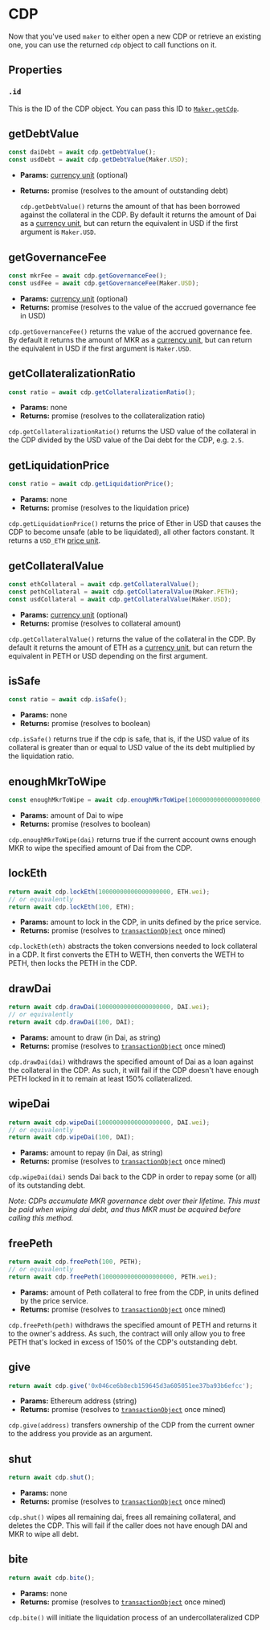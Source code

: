 # CDP

Now that you've used `maker` to either open a new CDP or retrieve an existing one, you can use the returned `cdp` object to call functions on it.

## **Properties**

### `.id`

This is the ID of the CDP object. You can pass this ID to
[`Maker.getCdp`](#getcdp).

## **getDebtValue**

```javascript
const daiDebt = await cdp.getDebtValue();
const usdDebt = await cdp.getDebtValue(Maker.USD);
```

* **Params:** [currency unit](#units) (optional)
* **Returns:** promise (resolves to the amount of outstanding debt)

  `cdp.getDebtValue()` returns the amount of that has been borrowed against the collateral in the CDP. By default it returns the amount of Dai as a [currency unit](#units), but can return the equivalent in USD if the first argument is `Maker.USD`.

## **getGovernanceFee**

```javascript
const mkrFee = await cdp.getGovernanceFee();
const usdFee = await cdp.getGovernanceFee(Maker.USD);
```

* **Params:** [currency unit](#units) (optional)
* **Returns:** promise (resolves to the value of the accrued governance fee in USD)

`cdp.getGovernanceFee()` returns the value of the accrued governance fee. By default it returns the amount of MKR as a [currency unit](#units), but can return the equivalent in USD if the first argument is `Maker.USD`.

## **getCollateralizationRatio**

```javascript
const ratio = await cdp.getCollateralizationRatio();
```

* **Params:** none
* **Returns:** promise (resolves to the collateralization ratio)

`cdp.getCollateralizationRatio()` returns the USD value of the collateral in the CDP divided by the USD value of the Dai debt for the CDP, e.g. `2.5`.

## **getLiquidationPrice**

```javascript
const ratio = await cdp.getLiquidationPrice();
```

* **Params:** none
* **Returns:** promise (resolves to the liquidation price)

`cdp.getLiquidationPrice()` returns the price of Ether in USD that causes the CDP to become unsafe (able to be liquidated), all other factors constant. It returns a `USD_ETH` [price unit](#units).

## **getCollateralValue**

```javascript
const ethCollateral = await cdp.getCollateralValue();
const pethCollateral = await cdp.getCollateralValue(Maker.PETH);
const usdCollateral = await cdp.getCollateralValue(Maker.USD);
```

* **Params:** [currency unit](#units) (optional)
* **Returns:** promise (resolves to collateral amount)

`cdp.getCollateralValue()` returns the value of the collateral in the CDP. By default it returns the amount of ETH as a [currency unit](#units), but can return the equivalent in PETH or USD depending on the first argument.

## **isSafe**

```javascript
const ratio = await cdp.isSafe();
```

* **Params:** none
* **Returns:** promise (resolves to boolean)

`cdp.isSafe()` returns true if the cdp is safe, that is, if the USD value of its collateral is greater than or equal to USD value of the its debt multiplied by the liquidation ratio.

## **enoughMkrToWipe**

```javascript
const enoughMkrToWipe = await cdp.enoughMkrToWipe(10000000000000000000, DAI.wei);
```

* **Params:** amount of Dai to wipe
* **Returns:** promise (resolves to boolean)

`cdp.enoughMkrToWipe(dai)` returns true if the current account owns enough MKR to wipe the specified amount of Dai from the CDP.

## **lockEth**

```javascript
return await cdp.lockEth(10000000000000000000, ETH.wei);
// or equivalently
return await cdp.lockEth(100, ETH);
```

* **Params:** amount to lock in the CDP, in units defined by the price service.
* **Returns:** promise (resolves to [`transactionObject`](#transactions) once mined)

`cdp.lockEth(eth)` abstracts the token conversions needed to lock collateral in a CDP. It first converts the ETH to WETH, then converts the WETH to PETH, then locks the PETH in the CDP.

## **drawDai**

```javascript
return await cdp.drawDai(10000000000000000000, DAI.wei);
// or equivalently
return await cdp.drawDai(100, DAI);
```

* **Params:** amount to draw (in Dai, as string)
* **Returns:** promise (resolves to [`transactionObject`](#transactions) once mined)

`cdp.drawDai(dai)` withdraws the specified amount of Dai as a loan against the collateral in the CDP. As such, it will fail if the CDP doesn't have enough PETH locked in it to remain at least 150% collateralized.

## **wipeDai**

```javascript
return await cdp.wipeDai(10000000000000000000, DAI.wei);
// or equivalently
return await cdp.wipeDai(100, DAI);
```

* **Params:** amount to repay (in Dai, as string)
* **Returns:** promise (resolves to [`transactionObject`](#transactions) once mined)

`cdp.wipeDai(dai)` sends Dai back to the CDP in order to repay some (or all) of its outstanding debt.

*Note: CDPs accumulate MKR governance debt over their lifetime. This must be paid when wiping dai debt, and thus MKR must be acquired before calling this method.*

## **freePeth**

```javascript
return await cdp.freePeth(100, PETH);
// or equivalently
return await cdp.freePeth(10000000000000000000, PETH.wei);
```

* **Params:** amount of Peth collateral to free from the CDP, in units defined by the price service.
* **Returns:** promise (resolves to [`transactionObject`](#transactions) once mined)

`cdp.freePeth(peth)` withdraws the specified amount of PETH and returns it to the owner's address. As such, the contract will only allow you to free PETH that's locked in excess of 150% of the CDP's outstanding debt.

## **give**

```javascript
return await cdp.give('0x046ce6b8ecb159645d3a605051ee37ba93b6efcc');
```

* **Params:** Ethereum address (string)
* **Returns:** promise (resolves to [`transactionObject`](#transactions) once mined)

`cdp.give(address)` transfers ownership of the CDP from the current owner to the address you provide as an argument.

## **shut**

```javascript
return await cdp.shut();
```

* **Params:** none
* **Returns:** promise (resolves to [`transactionObject`](#transactions) once mined)

`cdp.shut()` wipes all remaining dai, frees all remaining collateral, and deletes the CDP. This will fail if the caller does not have enough DAI and MKR to wipe all debt.

## **bite**

```javascript
return await cdp.bite();
```

* **Params:** none
* **Returns:** promise (resolves to [`transactionObject`](#transactions) once mined)

`cdp.bite()` will initiate the liquidation process of an undercollateralized CDP
